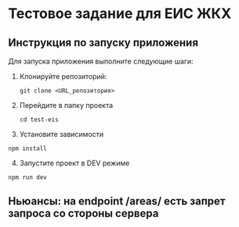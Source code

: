 # Тестовое задание для ЕИС ЖКХ

## Инструкция по запуску приложения

Для запуска приложения выполните следующие шаги:

1. Клонируйте репозиторий:

   ```git clone <URL_репозитория>```
   
2. Перейдите в папку проекта
   
   ```cd test-eis```
   
3. Установите зависимости
    
```npm install```

4. Запустите проект в DEV режиме

```npm run dev```
   
## Ньюансы: на endpoint /areas/ есть запрет запроса со стороны сервера
